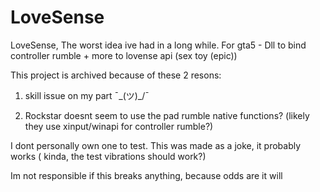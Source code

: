 # LoveSense
LoveSense, The worst idea ive had in a long while. For gta5 -  Dll to bind controller rumble + more to lovense api (sex toy (epic))


This project is archived because of these 2 resons:

1. skill issue on my part ¯\_(ツ)_/¯

2. Rockstar doesnt seem to use the  pad rumble native functions? (likely they use xinput/winapi for controller rumble?)


I dont personally own one to test. This was made as a joke, it probably works ( kinda, the test vibrations should work?)


Im not responsible if this breaks anything, because odds are it will





